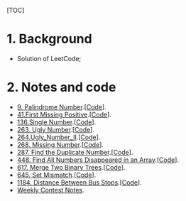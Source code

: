 [TOC]

# 1. Background

- Solution of LeetCode;



# 2. Notes and code

- [9. Palindrome Number](./Algorithms/9.Palindrome_Number/note.md).[[Code](./Algorithms/9.Palindrome_Number/Solution.java)].
- [41.First Missing Positive](./Algorithms/41.First_Missing_Positive/note.md).[[Code](./Algorithms/41.First_Missing_Positive/Solution.java)].
- [136.Single Number](./Algorithms/136.Single_Number/note.md).[[Code](./Algorithms/136.Single_Number/Solution.java)].
- [263. Ugly Number](./Algorithms/263.Ugly_Number/note.md).[[Code](./Algorithms/263.Ugly_Number/Solution.java)].
- [264.Ugly_Number_II](./Algorithms/264.Ugly_Number_II/note.md).[[Code](./Algorithms/264.Ugly_Number_II/Solution.java)].
- [268. Missing Number](./Algorithms/268.Missing_Number/note.md).[[Code](./Algorithms/268.Missing_Number/Solution.java)].
- [287. Find the Duplicate Number](./Algorithms/287.Find_the_Duplicate_Number/note.md).[[Code](./Algorithms/287.Find_the_Duplicate_Number/Solution.java)].
- [448. Find All Numbers Disappeared in an Array](./Algorithms/448.Find_All_Numbers_Disappeared_in_an_Array/note.md).[[Code](./Algorithms/448.Find_All_Numbers_Disappeared_in_an_Array/Solution.java)].
- [617. Merge Two Binary Trees](./Algorithms/617.Merge_Two_Binary_Trees/note.md).[[Code](./Algorithms/617.Merge_Two_Binary_Trees/Solution.java)].
- [645. Set Mismatch](./Algorithms/645.Set_Mismatch/note.md).[[Code](./Algorithms/645.Set_Mismatch/Solution.java)].
- [1184. Distance Between Bus Stops](./Algorithms/1184.Distance_Between_Bus_Stops/note.md).[[Code](./Algorithms/1184.Distance_Between_Bus_Stops/Solution.java)].
- [Weekly Contest Notes](./Algorithms/Weekly_Contest/note.md).
